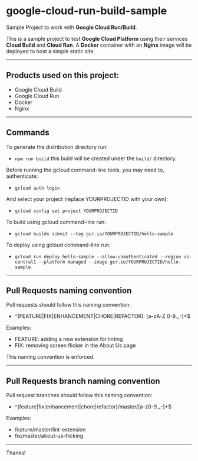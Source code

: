# google-cloud-run-build-sample
Sample Project to work with **Google Cloud Run/Build**.

This is a sample project to test **Google Cloud Platform** using their services **Cloud Build** and **Cloud Run**.
A **Docker** container with an **Nginx** image will be deployed to host a simple static site.

---

## Products used on this project:
- Google Cloud Build
- Google Cloud Run
- Docker
- Nginx

---

## Commands

To generate the distribution directory run:
- `npm run build` this build will be created under the `build/` directory.

Before running the gcloud command-line tools, you may need to, authenticate:
- `gcloud auth login`

And select your project (replace YOURPROJECTID with your own):
- `gcloud config set project YOURPROJECTID`

To build using gcloud command-line run:
- `gcloud builds submit --tag gcr.io/YOURPROJECTID/hello-sample`

To deploy using gcloud command-line run:
-  `gcloud run deploy hello-sample --allow-unauthenticated --region us-central1 --platform managed --image gcr.io/YOURPROJECTID/hello-sample`

---

## Pull Requests naming convention

Pull requests should follow this naming convention:
- ^(FEATURE|FIX|ENHANCEMENT|CHORE|REFACTOR): [a-zA-Z 0-9._-]+$

Examples:
- FEATURE: adding a new extension for linting
- FIX: removing screen flicker in the About Us page

This naming convention is enforced.

---

## Pull Requests branch naming convention

Pull request branches should follow this naming convention:
- ^(feature|fix|enhancement|chore|refactor)\/master\/[a-z0-9._-]+$

Examples:
- feature/master/lint-extension
- fix/master/about-us-flicking

---

Thanks!
